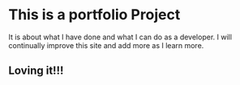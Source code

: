 # This is a portfolio Project

It is about what I have done and what I can do as a developer. 
I will continually improve this site and add more as I learn more. 

## Loving it!!!